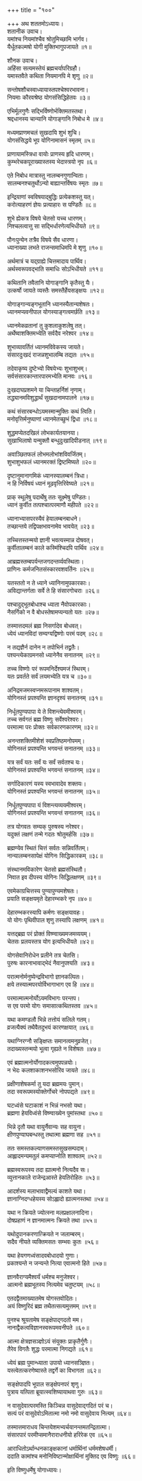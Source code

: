 +++
title = "१००"

+++
अथ शततमोऽध्यायः।  
शतानीक उवाच।  
यमांश्च नियमांश्चैव श्रोतुमिच्छामि भार्गव।  
यैर्धूतकल्मषो योगी मुक्तिभागुपजायते ॥१॥

शौनक उवाच।  
अहिंसा सत्यमस्तेयं ब्रह्मचर्यापरिग्रहौ।  
यमास्तवैते कथिता नियमानपि मे शृणु ॥२॥

सन्तोषशौचस्वाध्यायास्तपश्चेश्वरभावना।  
नियमाः कौरवश्रेष्ठ योगसंसिद्धिहेतवः ॥३॥

एभिर्मूलगुणैः सद्भिर्विष्णोर्भक्तिमतस्तथा।  
श्रद्दधानस्य चान्यानि योगाङ्गानि निबोध मे ॥४॥

मध्यमप्राणमचलं सुखदायि शुभं शुचि।  
योगसंसिद्धये भूप योगिनामासनं स्मृतम् ॥५॥

प्राणायामस्त्रिधा वायोः प्राणस्य हृदि धारणम्।  
कुम्भरेचकपूराख्यास्तस्य भेदास्त्रयो नृप ॥६॥

एते निबोध मात्रास्तु नालम्बनगुणान्विताः।  
सालम्बनश्चतुर्थोऽन्यो बाह्यान्तर्विषयः स्मृतः ॥७॥

इन्द्रियाणां स्वविषयाद्बुद्धिः प्रत्येकशस्तु यत्।  
करोत्याहरणं ज्ञेयः प्रत्याहारः स पण्डितैः ॥८॥

शुभे ह्येकत्र विषये चेतसो यच्च धारणम्।  
निश्चलत्वात्तु सा सद्भिर्धारणेत्यभिधीयते ॥९॥

पौनःपुन्येन तत्रैव विषये सैव धारणा।  
ध्यानाख्या लभते राजन्समाधिमपि मे शृणु ॥१०॥

अर्थमात्रं च यद्ग्राह्ये चित्तमादाय पार्थिव।  
अर्थस्वरूपवद्भाति समाधिः सोऽभिधीयते ॥११॥

कथितानि तवैतानि योगाङ्गानि कृतैस्तु यैः।  
उत्कर्षो जायते व्यस्तैः समस्तैर्हेयसङ्क्षयः ॥१२॥

योगाङ्गान्यङ्गभूतानि ध्यानस्यैतान्यशेषतः।  
ध्यानमप्यवनीपाल योगस्याङ्गत्वमर्छति ॥१३॥

ध्यानमेकव्रतानां तु कुशलाकुशलेषु तत्।  
अर्थेष्वाशक्तिमभ्येति सर्वदैव नरेश्वर ॥१४॥

शुभाव्यावर्तितं ध्यानमविवेकस्य जायते।  
संसारदुःखदं राजन्नशुभालम्बि तद्यतः ॥१५॥

तदेवाकृष्य दुष्टेभ्यो विषयेभ्यः शुभाशुभम्।  
सर्वसंसारकान्तारपारमभ्येति मानवः ॥१६॥

दुःखदाघप्रशमने या चिन्ताहर्निशं नृणाम्।  
तद्ध्यानमविशुद्धार्थं सुखदानामपालने ॥१७॥

कथं संसारबन्धोऽयमस्मान्मुक्तिः कथं त्विति।  
मनोवृत्तिर्मनुष्याणां ध्यानमेतच्छुभं द्विधा ॥१८॥

शुद्धमप्येतदखिलं लोभकार्यतयानया।  
सुखाभिलाषो यन्मुक्तौ बन्धुदुःखादिपीडनात् ॥१९॥

अवाञ्छितफलं लोभमलोभांशविवर्जितम्।  
शुभाशुभफलं ध्यानमरक्तं द्विष्टमिष्यते ॥२०॥

दृष्टानुमानागमिकं ध्यानस्यालम्बनं त्रिधा।  
न हि निर्विषयं ध्यानं मूढवृत्तिरिवेष्यते ॥२१॥

प्राक् स्थूलेषु पदार्थेषु ततः सूक्ष्मेषु पण्डितः।  
ध्यानं कुर्वीत तत्पश्चात्परमाणौ महीपते ॥२२॥

ध्यानाभ्यासपरस्यैवं हेयालम्बनबाधने।  
तच्छान्तये तद्विपक्षभावनामेव भावयेत् ॥२३॥

तच्चित्तस्तन्मयो ज्ञानी भवत्यस्मान्न दोषवत्।  
कुर्वीतालम्बनं काले कस्मिंश्चिदपि पार्थिव ॥२४॥

आब्रह्मस्तम्बपर्यन्तजगदन्तर्व्यवस्थिताः।  
प्राणिनः कर्मजनितसंस्कारवशवर्तिनः ॥२५॥

यतस्ततो न ते ध्याने ध्यानिनामुपकारकाः।  
अविद्यान्तर्गताः सर्वे ते हि संसारगोचराः ॥२६॥

पश्चादुद्भूतबोधाश्च ध्याता नैवोपकारकाः।  
नैसर्गिको न वै बोधस्तेषामप्यन्यतो यतः ॥२७॥

तस्मात्तदमलं ब्रह्म निसर्गादेव बोधवत्।  
ध्येयं ध्यानविदां सम्यग्यद्विष्णोः परमं पदम् ॥२८॥

न तद्यज्ञैर्न दानेन न तपोभिर्न तद्व्रतैः।  
पश्यन्त्येकाग्रमनसो ध्यानेनैव सनातनम् ॥२९॥

तच्च विष्णोः परं रूपमनिर्देश्यमजं स्थिरम्।  
यतः प्रवर्तते सर्वं लयमभ्येति यत्र च ॥३०॥

अनिद्रमजमस्वप्नमरूपानाम शाश्वतम्।  
योगिनस्तं प्रपश्यन्ति ज्ञानदृश्यं सनातनम् ॥३१॥

निर्धूतपुण्यपापा ये ते विशन्त्येवमीश्वरम्।  
तच्च सर्वगतं ब्रह्म विष्णुः सर्वेश्वरेश्वरः।  
परमात्मा परः प्रोक्तः सर्वकारणकारणम् ॥३२॥

अनन्तशक्तिमीशेशं स्वप्रतिष्ठमनोपमम्।  
योगिनस्तं प्रपश्यन्ति भगवन्तं सनातनम् ॥३३॥

यत्र सर्वं यतः सर्वं यः सर्वं सर्वतश्च यः।  
योगिनस्तं प्रपश्यन्ति भगवन्तं सनातनम् ॥३४॥

सर्गादिकारणं यस्य स्वभावादेव शक्तयः।  
योगिनस्तं प्रपश्यन्ति भगवन्तं सनातनम् ॥३५॥

निर्धूतपुण्यपापा यं विशन्त्यव्ययमीश्वरम्।  
योगिनस्तं प्रपश्यन्ति भगवन्तं सनातनम् ॥३६॥

तत्र योगवतः सम्यक् पुरुषस्य नरेश्वर।  
यदुक्तं लक्षणं तन्मे गदतः श्रोतुमर्हसि ॥३७॥

ब्रह्मण्येव स्थितं चित्तं सर्वतः सन्निवर्तितम्।  
नान्यालम्बनसापेक्षं योगिनः सिद्धिकारकम् ॥३८॥

संस्थानमविकारेण चेतसो ब्रह्मसंस्थितौ।  
निवात इव दीपस्य योगिनः सिद्धिलक्षणम् ॥३९॥

एवमेकाग्रचित्तस्य पुण्यापुण्यमशेषतः।  
प्रयाति सङ्क्षयमृते देहारम्भकरे नृप ॥४०॥

देहारम्भकरस्यापि कर्मणः सङ्क्षयावहः।  
यो योगः पृथिवीपाल शृणु तस्यापि लक्षणम् ॥४१॥

यत्तद्ब्रह्म परं प्रोक्तं विष्ण्वाख्यमजमव्ययम्।  
चेतसः प्रलयस्तत्र योग इत्यभिधीयते ॥४२॥

योगसेवानिरोधेन प्रलीने तत्र चेतसि।  
पुरुषः कारनाभावाद्भेदं नैवानुपश्यति ॥४३॥

परात्मनोर्मनुष्येन्द्रविभागो ज्ञानकल्पितः।  
क्षये तस्यात्मपरयोर्विभागाभाग एव हि ॥४४॥

परमात्मात्मनोर्योऽयमविभागः परन्तप।  
स एव परमो योगः समासात्कथितस्तव ॥४५॥

यथा कमण्डलौ भिन्ने तत्तोयं सलिले गतम्।  
व्रजत्यैक्यं तथैवैतदुभयं कारणक्षयात् ॥४६॥

यथाग्निरग्नौ सङ्क्षिप्तः समानत्वमनुव्रजेत्।  
तदाख्यस्तन्मयो भूत्वा गृह्यते न विशेषतः ॥४७॥

एवं ब्रह्मात्मनोर्योगादकत्वमुपपन्नयोः।  
न भेदः कलशाकाशनभसोरिव जायते ॥४८॥

प्रक्षीणाशेषकर्मा तु यदा ब्रह्ममयः पुमान्।  
तदा स्वरूपमस्योक्तेर्गोचरे नोपपद्यते ॥४९॥

घटध्वंसे घटाकाशं न भिन्नं नभसो यथा।  
ब्रह्मणा हेयविध्वंसे विष्ण्वाख्येन पुमांस्तथा ॥५०॥

भिन्ने दृतौ यथा वायुर्नैवान्यः सह वायुना।  
क्षीणपुण्याघबन्धस्तु तथात्मा ब्रह्मणा सह ॥५१॥

ततः समस्तकल्याणसमस्तसुखसम्पदाम्।  
आह्लादमन्यमतुलं कमप्याप्नोति शाश्वतम् ॥५२॥

ब्रह्मस्वरूपस्य तदा ह्यात्मनो नित्यदैव सः।  
व्युत्तानकाले राजेन्द्रआस्ते हेयतिरोहितः ॥५३॥

आदर्शस्य मलाभावाद्वैमल्यं काशते यथा।  
ज्ञानाग्निदग्धहेयस्य सोऽह्लादो ह्यात्मनस्तथा ॥५४॥

यथा न क्रियते ज्योत्स्ना मलप्रक्षालनादिना।  
दोषप्रहाणं न ज्ञानमात्मनः क्रियते तथा ॥५५॥

यथोदुपानकरणात्क्रियते न जलाम्बरम्।  
सदैव नीयते व्यक्तिमसतः सम्भवः कुतः ॥५६॥

यथा हेयगणध्वंसादवबोधादयो गुणाः।  
प्रकाश्यन्ते न जन्यन्ते नित्या एवात्मनो हिते ॥५७॥

ज्ञानवैराग्यमैश्वर्यं धर्मश्च मनुजेश्वर।  
आत्मनो ब्रह्मभूतस्य नित्यमेव चतुष्टयम् ॥५८॥

एतदद्वैतमाख्यातमेष योगस्तवोदितः।  
अयं विष्णुरिदं ब्रह्म तथैतत्सत्यमुत्तमम् ॥५९॥

पुनश्च श्रूयतामेष सङ्क्षेपाद्गदतो मम।  
नानाद्वैकत्वविज्ञानस्वरूपमवनीपते ॥६०॥

आत्मा क्षेत्रज्ञसञ्ज्ञोऽयं संयुक्तः प्राकृतैर्गुणैः।  
तैरेव विगतैः शुद्धः परमात्मा निगद्यते ॥६१॥

ध्येयं ब्रह्म पुमान्ध्याता उपायो ध्यानसञ्ज्ञितः।  
यस्त्वेतत्करणेष्वास्ते तद्वर्गे का विभागता ॥६२॥

सङ्क्षेपादपि भूपाल सङ्क्षेपनपरं शृणु।  
पुत्राय यत्पिता ब्रूयात्स्वशिष्यायाथवा गुरुः ॥६३॥

न वासुदेवात्परमस्ति किञ्चिन्न वासुदेवाद्गदितं परं च।  
सत्यं परं वासुदेवोऽमितात्मा नमो नमो वासुदेवाय नित्यम् ॥६४॥

तस्मात्तमाराधय चिन्तयेशमभ्यर्चयानन्तमतन्द्रितात्मा।  
संसारपारं परमीप्समानैराराधनीयो हरिरेक एव ॥६५॥

आराधितोऽर्थान्धनकाङ्क्षकानां धर्मार्थिनां धर्ममशेषधर्मी।  
ददाति कामांश्च मनोनिविष्टान्मोक्षार्थिनां मुक्तिद एव विष्णुः ॥६६॥

इति विष्णुधर्मेषु योगाध्यायः।  
